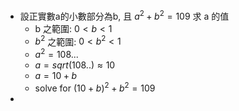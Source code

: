 - 設正實數a的小數部分為b, 且 $a^2 + b^2 = 109$ 求 a 的值
	- b 之範圍: $0<b<1$
	- $b^2$ 之範圍: $0<b^2<1$
	- $a^2 = 108...$
	- $a = sqrt(108..) \approx 10$
	- $a = 10 + b$
	- solve for $(10+b)^2 + b^2 = 109$
-